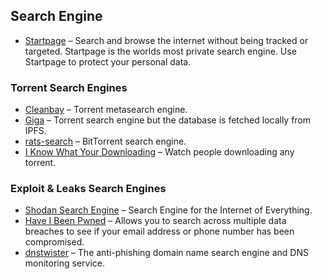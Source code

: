## Search Engine

  * [Startpage](https://www.startpage.com/) – Search and browse the internet without being tracked or targeted. Startpage is the worlds most private search engine. Use Startpage to protect your personal data.

### **Torrent Search Engines**

  * [Cleanbay](https://github.com/Gr3atWh173/cleanbay) – Torrent metasearch engine.
  * [Giga](https://giga.cat/) – Torrent search engine but the database is fetched locally from IPFS.
  * [rats-search](https://github.com/DEgITx/rats-search) – BitTorrent search engine.
  * [I Know What Your Downloading](https://iknowwhatyoudownload.com) – Watch people downloading any torrent.

### **Exploit & Leaks Search Engines**

  * [Shodan Search Engine](https://www.shodan.io/) – Search Engine for the Internet of Everything.
  * [Have I Been Pwned](https://haveibeenpwned.com/) – Allows you to search across multiple data breaches to see if your email address or phone number has been compromised.
  * [dnstwister](https://dnstwister.report/) – The anti-phishing domain name search engine and DNS monitoring service.